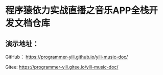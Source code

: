 # 程序猿依力实战直播之音乐APP全栈开发文档仓库


## 演示地址：

GitHub： https://programmer-yili.github.io/yili-music-doc/

Gitee: https://programmer-yili.gitee.io/yili-music-doc/
